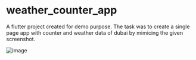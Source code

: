 # weather_counter_app

A flutter project created for demo purpose. The task was to create a single page app with counter and weather data of dubai by mimicing the given screenshot.

![image](https://user-images.githubusercontent.com/64694393/226158631-bbcc3cac-33f0-43a3-a3f6-7b29720bc99e.png)

